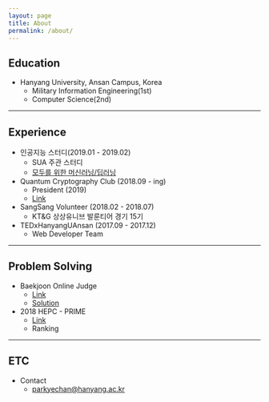 ```yaml
---
layout: page
title: About
permalink: /about/
---
```



## Education

  * Hanyang University, Ansan Campus, Korea
    * Military Information Engineering(1st)
    * Computer Science(2nd)

---

## Experience

  * 인공지능 스터디(2019.01 - 2019.02)
    * SUA 주관 스터디
    * [모두를 위한 머신러닝/딥러닝](https://hunkim.github.io/ml/)
  * Quantum Cryptography Club (2018.09 - ing)
    * President (2019)
    * [Link](https://www.hyqcc.info/)
  * SangSang Volunteer (2018.02 - 2018.07)
    * KT&G 상상유니브 발룬티어 경기 15기
  * TEDxHanyangUAnsan (2017.09 - 2017.12)
    * Web Developer Team

---

## Problem Solving

  * Baekjoon Online Judge
    * [Link](https://www.acmicpc.net/user/keepyourweaponaimed)
    * [Solution](https://github.com/parkyechan/algo)
  * 2018 HEPC - PRIME
    * [Link](https://www.acmicpc.net/category/detail/1872)
    * Ranking

---

## ETC
  * Contact
    * parkyechan@hanyang.ac.kr
